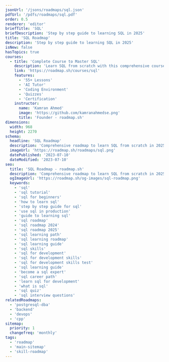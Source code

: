 ```yaml
---
jsonUrl: '/jsons/roadmaps/sql.json'
pdfUrl: '/pdfs/roadmaps/sql.pdf'
order: 0.5
renderer: 'editor'
briefTitle: 'SQL'
briefDescription: 'Step by step guide to learning SQL in 2025'
title: 'SQL Roadmap'
description: 'Step by step guide to learning SQL in 2025'
isNew: false
hasTopics: true
courses:
  - title: 'Complete Course to Master SQL'
    description: 'Learn SQL from scratch with this comprehensive course'
    link: 'https://roadmap.sh/courses/sql'
    features:
      - '55+ Lessons'
      - 'AI Tutor'
      - 'Coding Environment'
      - 'Quizzes'
      - 'Certification'
    instructor:
      name: 'Kamran Ahmed'
      image: 'https://github.com/kamranahmedse.png'
      title: 'Founder - roadmap.sh'
dimensions:
  width: 968
  height: 2270
schema:
  headline: 'SQL Roadmap'
  description: 'Comprehensive roadmap to learn SQL from scratch in 2025. From basic syntax to advanced querying, this step-by-step guide will equip you with the skills needed to excel in database management and data analysis.'
  imageUrl: 'https://roadmap.sh/roadmaps/sql.png'
  datePublished: '2023-07-10'
  dateModified: '2023-07-10'
seo:
  title: 'SQL Roadmap - roadmap.sh'
  description: 'Comprehensive roadmap to learn SQL from scratch in 2025. From basic syntax to advanced querying, this step-by-step guide will equip you with the skills needed to excel in database management and data analysis.'
  ogImageUrl: 'https://roadmap.sh/og-images/sql-roadmap.png'
  keywords:
    - 'sql'
    - 'sql tutorial'
    - 'sql for beginners'
    - 'how to learn sql'
    - 'step by step guide for sql'
    - 'use sql in production'
    - 'guide to learning sql'
    - 'sql roadmap'
    - 'sql roadmap 2024'
    - 'sql roadmap 2025'
    - 'sql learning path'
    - 'sql learning roadmap'
    - 'sql learning guide'
    - 'sql skills'
    - 'sql for development'
    - 'sql for development skills'
    - 'sql for development skills test'
    - 'sql learning guide'
    - 'become a sql expert'
    - 'sql career path'
    - 'learn sql for development'
    - 'what is sql'
    - 'sql quiz'
    - 'sql interview questions'
relatedRoadmaps:
  - 'postgresql-dba'
  - 'backend'
  - 'devops'
  - 'cpp'
sitemap:
  priority: 1
  changefreq: 'monthly'
tags:
  - 'roadmap'
  - 'main-sitemap'
  - 'skill-roadmap'
---
```

